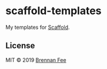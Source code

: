 # scaffold-templates

My templates for [Scaffold](https://github.com/brennanfee/scaffold/).

## License

MIT © 2019 [Brennan Fee](https://github.com/brennanfee)
